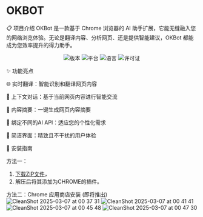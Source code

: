 # OKBOT
📋 项目介绍
OKBot 是一款基于 Chrome 浏览器的 AI 助手扩展，它能无缝融入您的网络浏览体验。无论是翻译内容、分析网页、还是提供智能建议，OKBot 都能成为您效率提升的得力助手。


<p align="center">

<img src="https://img.shields.io/badge/版本-1.0.0-blue" alt="版本">

<img src="https://img.shields.io/badge/平台-Chrome-orange" alt="平台">

<img src="https://img.shields.io/badge/语言-JavaScript-yellow" alt="语言">

<img src="https://img.shields.io/badge/许可证-MIT-green" alt="许可证">

</p>



✨ 功能亮点

🌐 实时翻译：智能识别和翻译网页内容

💬 上下文对话：基于当前网页内容进行智能交流

📝 内容摘要：一键生成网页内容摘要

🎯 绑定不同的AI API：适应您的个性化需求

🎨 简洁界面：精致且不干扰的用户体验



🚀 安装指南

方法一：
1. [下载ZIP文件](https://github.com/verycafe/okbot/archive/refs/heads/main.zip)，
2. 解压后将其添加为CHROME的插件。

方法二：Chrome 应用商店安装 (即将推出)
![CleanShot 2025-03-07 at 00 37 31](https://github.com/user-attachments/assets/d94cbc6f-7b1e-4d2c-b60e-fba75e17d849)
![CleanShot 2025-03-07 at 00 41 41](https://github.com/user-attachments/assets/dac9ce3a-806a-4614-aae6-ba0485dd2386)
![CleanShot 2025-03-07 at 00 45 48](https://github.com/user-attachments/assets/a33d2e88-bbd7-48ad-93d3-78bb8c11889a)
![CleanShot 2025-03-07 at 00 47 30](https://github.com/user-attachments/assets/fcd0180a-2a6c-4abd-ad48-a2d94352928d)

